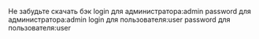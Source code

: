 Не забудьте скачать бэк
login для администратора:admin
password для администратора:admin
login для пользователя:user
password для пользователя:user
